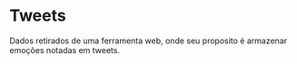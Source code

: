 # Tweets
Dados retirados de uma ferramenta web, onde seu proposito é armazenar emoções notadas em tweets.
